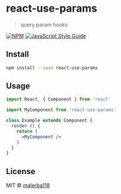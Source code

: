 # react-use-params

> query param hooks

[![NPM](https://img.shields.io/npm/v/react-use-params.svg)](https://www.npmjs.com/package/react-use-params) [![JavaScript Style Guide](https://img.shields.io/badge/code_style-standard-brightgreen.svg)](https://standardjs.com)

## Install

```bash
npm install --save react-use-params
```

## Usage

```jsx
import React, { Component } from 'react'

import MyComponent from 'react-use-params'

class Example extends Component {
  render () {
    return (
      <MyComponent />
    )
  }
}
```

## License

MIT © [malerba118](https://github.com/malerba118)
